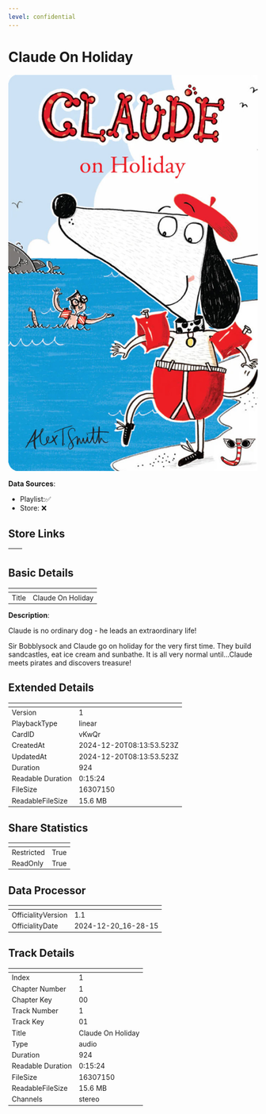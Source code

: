 ```yaml
---
level: confidential
---
```

# Claude On Holiday

![card_[vKwQr].png](../../img/cards/card_[vKwQr].png)

**Data Sources**: 

- Playlist:✅
- Store: ❌


## Store Links

| <!-- --> | <!-- --> |
| - | - |


## Basic Details

| <!-- --> | <!-- --> |
| - | - |
| Title | Claude On Holiday |

**Description**:

Claude is no ordinary dog - he leads an extraordinary life!

Sir Bobblysock and Claude go on holiday for the very first time. They build sandcastles, eat ice cream and sunbathe. It is all very normal until...Claude meets pirates and discovers treasure!



## Extended Details

| <!-- --> | <!-- --> |
| - | - |
| Version | 1 |
| PlaybackType | linear |
| CardID | vKwQr |
| CreatedAt | 2024-12-20T08:13:53.523Z |
| UpdatedAt | 2024-12-20T08:13:53.523Z |
| Duration | 924 |
| Readable Duration | 0:15:24 |
| FileSize | 16307150 |
| ReadableFileSize | 15.6 MB |


## Share Statistics

| <!-- --> | <!-- --> |
| - | - |
| Restricted | True |
| ReadOnly | True |


## Data Processor

| <!-- --> | <!-- --> |
| - | - |
| OfficialityVersion | 1.1
| OfficialityDate | 2024-12-20_16-28-15


## Track Details

| <!-- --> | <!-- --> |
| - | - |
| Index | 1 |
| Chapter Number | 1 |
| Chapter Key | 00 |
| Track Number | 1 |
| Track Key | 01 |
| Title | Claude On Holiday |
| Type | audio |
| Duration | 924 |
| Readable Duration | 0:15:24 |
| FileSize | 16307150 |
| ReadableFileSize | 15.6 MB |
| Channels | stereo |

